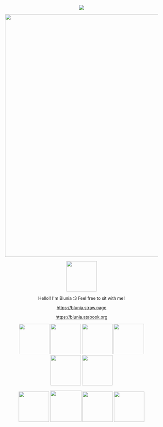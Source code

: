 <div align="center">
 ㅤ<p>  <img src="https://komarev.com/ghpvc/?username=yuriheaven&label=views&color=ffadcb"> <p/>
 <img width="800" src="https://files.catbox.moe/bnmu5l.png">




 <div align="center">
 <img width="100" src="https://64.media.tumblr.com/0d0a802bb5fb95df026197329dd01a0f/0f8e796fc50c7a50-26/s400x600/91cf38748182f959481cb0b869a83760d9f02155.gifv">
 </p>


Hello!! I'm Blunia :3 Feel free to sit with me!


 https://blunia.straw.page
 
 https://blunia.atabook.org


<img width="100" src="https://files.catbox.moe/z8grn7.png"> <img width="100" src="https://files.catbox.moe/hcl0lq.png"> <img width="100" src="https://files.catbox.moe/j58gu8.gif"> <img width="100" src="https://files.catbox.moe/m0tg65.gif"> <img width="100" src="https://files.catbox.moe/t4ies4.gif"> <img width="100" src="https://files.catbox.moe/82hsym.png">

 <img width="100" src="https://files.catbox.moe/c434w6.gif"> <img width="103" src="https://files.catbox.moe/m55u12.gif"> <img width="100" src="https://files.catbox.moe/hbuosu.gif"> <img width="100" src="https://files.catbox.moe/9zubor.gif">
</div>

